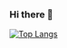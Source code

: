 ### Hi there 👋

[![Top Langs](https://github-readme-stats.vercel.app/api/top-langs/?username=aniketagnihotri&layout=compact&theme=radical)](https://github.com/anuraghazra/github-readme-stats)
